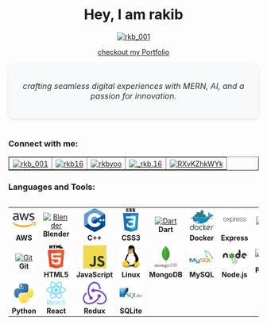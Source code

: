 <h1 align="center">Hey, I am rakib</h1>
<p align="center"> 
  <a href="https://twitter.com/rkb_001" target="blank">
    <img src="https://img.shields.io/twitter/follow/rkb_001?logo=twitter&style=for-the-badge" alt="rkb_001" />
  </a>
</p>
<p align="center">
   <a href="https://rakibhussain.cloud" target="blank">
    checkout my Portfolio
  </a>
</p>
 
<div align="center" style="max-width: 600px; margin: 0 auto 40px; padding: 20px; background-color: #f8f9fa; border-radius: 10px; box-shadow: 0 2px 5px rgba(0,0,0,0.1);">
  <p style="font-style: italic; font-size: 16px; color: #333;">
    crafting seamless digital experiences with MERN, AI, and a passion for innovation.
  </p>
</div>
<h3 align="left">Connect with me:</h3>

<table border="1" cellspacing="10" cellpadding="10">
  <tr>
    <td>
      <a href="https://twitter.com/rkb_001" target="_blank">
        <img align="center" src="https://raw.githubusercontent.com/rahuldkjain/github-profile-readme-generator/master/src/images/icons/Social/twitter.svg" alt="rkb_001" height="25" width="35" />
      </a>
    </td>
    <td>
      <a href="https://linkedin.com/in/rkb16" target="_blank">
        <img align="center" src="https://raw.githubusercontent.com/rahuldkjain/github-profile-readme-generator/master/src/images/icons/Social/linked-in-alt.svg" alt="rkb16" height="25" width="35"/>
      </a>
    </td>
    <td>
      <a href="https://kaggle.com/rkbyoo" target="_blank">
        <img align="center" src="https://raw.githubusercontent.com/rahuldkjain/github-profile-readme-generator/master/src/images/icons/Social/kaggle.svg" alt="rkbyoo" height="25" width="35"/>
      </a>
    </td>
    <td>
      <a href="https://instagram.com/_rkb.16" target="_blank">
        <img align="center" src="https://raw.githubusercontent.com/rahuldkjain/github-profile-readme-generator/master/src/images/icons/Social/instagram.svg" alt="_rkb.16" height="25" width="35"/>
      </a>
    </td>
    <td>
      <a href="https://discord.gg/RXvKZhkWYk" target="_blank">
        <img align="center" src="https://raw.githubusercontent.com/rahuldkjain/github-profile-readme-generator/master/src/images/icons/Social/discord.svg" alt="RXvKZhkWYk" height="25" width="35"/>
      </a>
    </td>
  </tr>
</table>
<h3 align="left">Languages and Tools:</h3>
<table align="left">
  <tr>
    <td align="center" width="96">
      <a href="https://aws.amazon.com" target="_blank">
        <img src="https://raw.githubusercontent.com/devicons/devicon/master/icons/amazonwebservices/amazonwebservices-original-wordmark.svg" alt="AWS" width="48" height="48"/>
      </a><br><b>AWS</b>
    </td>
    <td align="center" width="96">
      <a href="https://www.blender.org/" target="_blank">
        <img src="https://download.blender.org/branding/community/blender_community_badge_white.svg" alt="Blender" width="48" height="48"/>
      </a><br><b>Blender</b>
    </td>
    <td align="center" width="96">
      <a href="https://www.w3schools.com/cpp/" target="_blank">
        <img src="https://raw.githubusercontent.com/devicons/devicon/master/icons/cplusplus/cplusplus-original.svg" alt="C++" width="48" height="48"/>
      </a><br><b>C++</b>
    </td>
    <td align="center" width="96">
      <a href="https://www.w3schools.com/css/" target="_blank">
        <img src="https://raw.githubusercontent.com/devicons/devicon/master/icons/css3/css3-original-wordmark.svg" alt="CSS3" width="48" height="48"/>
      </a><br><b>CSS3</b>
    </td>
    <td align="center" width="96">
      <a href="https://dart.dev" target="_blank">
        <img src="https://www.vectorlogo.zone/logos/dartlang/dartlang-icon.svg" alt="Dart" width="48" height="48"/>
      </a><br><b>Dart</b>
    </td>
    <td align="center" width="96">
      <a href="https://www.docker.com/" target="_blank">
        <img src="https://raw.githubusercontent.com/devicons/devicon/master/icons/docker/docker-original-wordmark.svg" alt="Docker" width="48" height="48"/>
      </a><br><b>Docker</b>
    </td>
    <td align="center" width="96">
      <a href="https://expressjs.com" target="_blank">
        <img src="https://raw.githubusercontent.com/devicons/devicon/master/icons/express/express-original-wordmark.svg" alt="Express" width="48" height="48"/>
      </a><br><b>Express</b>
    </td>
    <td align="center" width="96">
      <a href="https://www.figma.com/" target="_blank">
        <img src="https://www.vectorlogo.zone/logos/figma/figma-icon.svg" alt="Figma" width="48" height="48"/>
      </a><br><b>Figma</b>
    </td>
    <td align="center" width="96">
      <a href="https://flutter.dev" target="_blank">
        <img src="https://www.vectorlogo.zone/logos/flutterio/flutterio-icon.svg" alt="Flutter" width="48" height="48"/>
      </a><br><b>Flutter</b>
    </td>
    <td align="center" width="96">
      <a href="https://cloud.google.com" target="_blank">
        <img src="https://www.vectorlogo.zone/logos/google_cloud/google_cloud-icon.svg" alt="GCP" width="48" height="48"/>
      </a><br><b>GCP</b>
    </td>
  </tr>
  <tr>
    <td align="center" width="96">
      <a href="https://git-scm.com/" target="_blank">
        <img src="https://www.vectorlogo.zone/logos/git-scm/git-scm-icon.svg" alt="Git" width="48" height="48"/>
      </a><br><b>Git</b>
    </td>
    <td align="center" width="96">
      <a href="https://www.w3.org/html/" target="_blank">
        <img src="https://raw.githubusercontent.com/devicons/devicon/master/icons/html5/html5-original-wordmark.svg" alt="HTML5" width="48" height="48"/>
      </a><br><b>HTML5</b>
    </td>
    <td align="center" width="96">
      <a href="https://developer.mozilla.org/en-US/docs/Web/JavaScript" target="_blank">
        <img src="https://raw.githubusercontent.com/devicons/devicon/master/icons/javascript/javascript-original.svg" alt="JavaScript" width="48" height="48"/>
      </a><br><b>JavaScript</b>
    </td>
    <td align="center" width="96">
      <a href="https://www.linux.org/" target="_blank">
        <img src="https://raw.githubusercontent.com/devicons/devicon/master/icons/linux/linux-original.svg" alt="Linux" width="48" height="48"/>
      </a><br><b>Linux</b>
    </td>
    <td align="center" width="96">
      <a href="https://www.mongodb.com/" target="_blank">
        <img src="https://raw.githubusercontent.com/devicons/devicon/master/icons/mongodb/mongodb-original-wordmark.svg" alt="MongoDB" width="48" height="48"/>
      </a><br><b>MongoDB</b>
    </td>
    <td align="center" width="96">
      <a href="https://www.mysql.com/" target="_blank">
        <img src="https://raw.githubusercontent.com/devicons/devicon/master/icons/mysql/mysql-original-wordmark.svg" alt="MySQL" width="48" height="48"/>
      </a><br><b>MySQL</b>
    </td>
    <td align="center" width="96">
      <a href="https://nodejs.org" target="_blank">
        <img src="https://raw.githubusercontent.com/devicons/devicon/master/icons/nodejs/nodejs-original-wordmark.svg" alt="Node.js" width="48" height="48"/>
      </a><br><b>Node.js</b>
    </td>
    <td align="center" width="96">
      <a href="https://postman.com" target="_blank">
        <img src="https://www.vectorlogo.zone/logos/getpostman/getpostman-icon.svg" alt="Postman" width="48" height="48"/>
      </a><br><b>Postman</b>
    </td>
      <td align="center" width="96">
      <a href="https://www.typescriptlang.org/" target="_blank">
        <img src="https://raw.githubusercontent.com/devicons/devicon/master/icons/typescript/typescript-original.svg" alt="TypeScript" width="48" height="48"/>
      </a><br><b>TypeScript</b>
    </td>
      <td align="center" width="96">
      <a href="https://tailwindcss.com" target="_blank">
        <img src="https://www.vectorlogo.zone/logos/tailwindcss/tailwindcss-icon.svg" alt="TailwindCSS" width="48" height="48"/>
      </a><br><b>TailwindCSS</b>
    </td>
  </tr>
  <tr>
    <td align="center" width="96">
      <a href="https://www.python.org" target="_blank">
        <img src="https://raw.githubusercontent.com/devicons/devicon/master/icons/python/python-original.svg" alt="Python" width="48" height="48"/>
      </a><br><b>Python</b>
    </td>
    <td align="center" width="96">
      <a href="https://reactjs.org/" target="_blank">
        <img src="https://raw.githubusercontent.com/devicons/devicon/master/icons/react/react-original-wordmark.svg" alt="React" width="48" height="48"/>
      </a><br><b>React</b>
    </td>
    <td align="center" width="96">
      <a href="https://redux.js.org" target="_blank">
        <img src="https://raw.githubusercontent.com/devicons/devicon/master/icons/redux/redux-original.svg" alt="Redux" width="48" height="48"/>
      </a><br><b>Redux</b>
    </td>
    <td align="center" width="96">
      <a href="https://www.sqlite.org" target="_blank">
        <img src="https://raw.githubusercontent.com/devicons/devicon/master/icons/sqlite/sqlite-original-wordmark.svg" alt="SQLite" width="48" height="48"/>
      </a><br><b>SQLite</b>
    </td>
  </tr>
</table>
